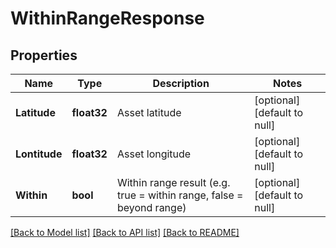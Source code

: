 # WithinRangeResponse

## Properties
Name | Type | Description | Notes
------------ | ------------- | ------------- | -------------
**Latitude** | **float32** | Asset latitude | [optional] [default to null]
**Lontitude** | **float32** | Asset longitude | [optional] [default to null]
**Within** | **bool** | Within range result (e.g. true &#x3D; within range, false &#x3D; beyond range) | [optional] [default to null]

[[Back to Model list]](../README.md#documentation-for-models) [[Back to API list]](../README.md#documentation-for-api-endpoints) [[Back to README]](../README.md)


